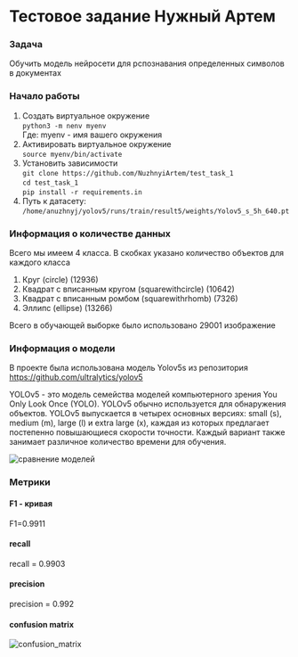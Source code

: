 # Тестовое задание Нужный Артем
### Задача
Обучить модель нейросети для рспознавания определенных символов в документах

### Начало работы
1. Создать виртуальное окружение\
`python3 -m nenv myenv`\
Где: myenv - имя вашего окружения
2. Активировать виртуальное окружение\
`source myenv/bin/activate`
3. Установить зависимости\
`git clone https://github.com/NuzhnyiArtem/test_task_1`\
`cd test_task_1`\
`pip install -r requirements.in`
4. Путь к датасету:\
`/home/anuzhnyj/yolov5/runs/train/result5/weights/Yolov5_s_5h_640.pt`


### Информация о количестве данных
Всего мы имеем 4 класса. В скобках указано количество объектов для каждого класса
1. Круг (circle) (12936)
2. Квадрат с вписанным кругом (squarewithcircle) (10642)
3. Квадрат с вписанным ромбом (squarewithrhomb) (7326)
4. Эллипс (ellipse) (13266)
 
Всего в обучающей выборке было использовано 29001 изображение


### Информация о модели
В проекте была использована модель Yolov5s из репозитория https://github.com/ultralytics/yolov5

YOLOv5 - это модель семейства моделей компьютерного зрения You Only Look Once (YOLO). YOLOv5 обычно используется для обнаружения объектов. YOLOv5 выпускается в четырех основных версиях: small (s), medium (m), large (l) и extra large (x), каждая из которых предлагает постепенно повышающиеся скорости точности. Каждый вариант также занимает различное количество времени для обучения.

![сравнение моделей](https://user-images.githubusercontent.com/26833433/155040763-93c22a27-347c-4e3c-847a-8094621d3f4e.png)


### Метрики
#### F1 - кривая
F1=0.9911

#### recall
recall = 0.9903

#### precision
precision = 0.992

#### confusion matrix
![confusion_matrix](https://user-images.githubusercontent.com/116677134/226431144-49838eb7-778c-4207-8729-aae53ebc5b2e.png)

